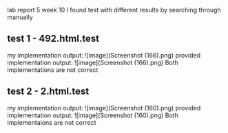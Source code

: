 lab report 5 week 10
I found test with different results by searching through manually
## test 1 - 492.html.test
my implementation output:
![image](Screenshot (166).png)
provided implementation output:
![image](Screenshot (166).png)
Both implementations are not correct
## test 2 - 2.html.test
my implementation output:
![image](Screenshot (160).png)
provided implementation output:
![image](Screenshot (160).png)
Both implementaions are not correct

